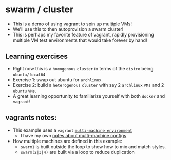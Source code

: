 # swarm / cluster

- This is a demo of using vagrant to spin up multiple VMs!
- We'll use this to then autoprovision a swarm cluster!
- This is perhaps my favorite feature of vagrant, rapidly provisioning multiple VM test environments that would take forever by hand!

## Learning exercises 

- Right now this is a `homogenous` `cluster` in terms of the `distro` being `ubuntu/focal64`
- Exercise 1: swap out ubuntu for `archlinux`.
- Exercise 2: build a `heterogenous` `cluster` with say 2 `archlinux` `VMs` and 2 `ubuntu` `VMs`.
- A great learning opportunity to familiarize yourself with both `docker` and `vagrant`!

## vagrants notes:

- This example uses a `vagrant` [`multi-machine environment`](https://www.vagrantup.com/docs/multi-machine)
  - I have my own [notes about multi-machine configs](https://github.com/g0t4/wes-docs/blob/master/vagrants/multi-machine.md)
- How multiple machines are defined in this example:
  - `swarm1` is built outside the loop to show how to mix and match styles.
  - `swarm(2|3|4)` are built via a loop to reduce duplication
